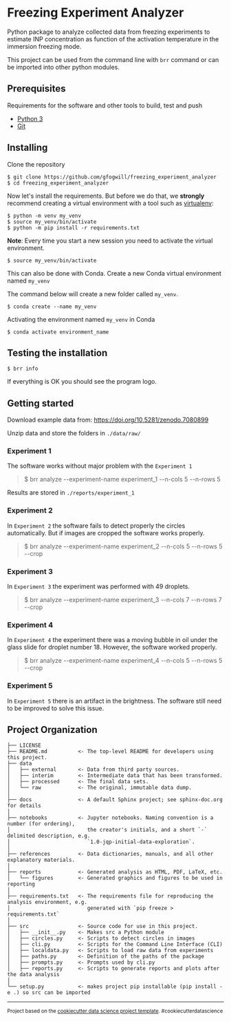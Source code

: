 # Freezing Experiment Analyzer

Python package to analyze collected data from freezing experiments to estimate INP concentration as function of the activation temperature in the immersion freezing mode.

This project can be used from the command line with `brr` command or can be imported into other python modules. 



## Prerequisites

Requirements for the software and other tools to build, test and push

- [Python 3](https://www.python.org)
- [Git](https://git-scm.com/)

## Installing

Clone the repository

```console
$ git clone https://github.com/gfogwill/freezing_experiment_analyzer
$ cd freezing_experiment_analyzer
```

Now let's install the requirements. But before we do that, we **strongly**
recommend creating a virtual environment with a tool such as
[virtualenv](https://virtualenv.pypa.io/en/stable/):

```console
$ python -m venv my_venv
$ source my_venv/bin/activate
$ python -m pip install -r requirements.txt
```

**Note**: Every time you start a new session you need to activate the virtual environment.

```console
$ source my_venv/bin/activate
```

This can also be done with Conda. Create a new Conda virtual environment named `my_venv`

The command below will create a new folder called `my_venv`.

```console
$ conda create --name my_venv
```

Activating the environment named `my_venv` in Conda

```console
$ conda activate environment_name
```

## Testing the installation

```console
$ brr info
```

If everything is OK you should see the program logo.

## Getting started

Download example data from: https://doi.org/10.5281/zenodo.7080899  

Unzip data and store the folders in `./data/raw/`

### Experiment 1
The software works without major problem with the `Experiment 1`

> $ brr analyze --experiment-name experiment_1 --n-cols 5 --n-rows 5

Results are stored in `./reports/experiment_1` 

### Experiment 2
In `Experiment 2` the software fails to detect properly the circles automatically. But if images are cropped the 
software works properly.

> $ brr analyze --experiment-name experiment_2 --n-cols 5 --n-rows 5 --crop

### Experiment 3
In `Experiment 3` the experiment was performed with 49 droplets.

> $ brr analyze --experiment-name experiment_3 --n-cols 7 --n-rows 7 --crop


### Experiment 4
In `Experiment 4` the experiment there was a moving bubble in oil under the glass slide for droplet number 18. However,
the software worked properly.

> $ brr analyze --experiment-name experiment_4 --n-cols 5 --n-rows 5 --crop

### Experiment 5
In `Experiment 5` there is an artifact in the brightness. The software still need to be improved to solve this issue.


## Project Organization


    ├── LICENSE
    ├── README.md          <- The top-level README for developers using this project.
    ├── data
    │   ├── external       <- Data from third party sources.
    │   ├── interim        <- Intermediate data that has been transformed.
    │   ├── processed      <- The final data sets.
    │   └── raw            <- The original, immutable data dump.
    │
    ├── docs               <- A default Sphinx project; see sphinx-doc.org for details
    │
    ├── notebooks          <- Jupyter notebooks. Naming convention is a number (for ordering),
    │                         the creator's initials, and a short `-` delimited description, e.g.
    │                         `1.0-jqp-initial-data-exploration`.
    │
    ├── references         <- Data dictionaries, manuals, and all other explanatory materials.
    │
    ├── reports            <- Generated analysis as HTML, PDF, LaTeX, etc.
    │   └── figures        <- Generated graphics and figures to be used in reporting
    │
    ├── requirements.txt   <- The requirements file for reproducing the analysis environment, e.g.
    │                         generated with `pip freeze > requirements.txt`
    │
    ├── src                <- Source code for use in this project.
    │   ├── __init__.py    <- Makes src a Python module
    │   ├── circles.py     <- Scripts to detect circles in images
    │   ├── cli.py         <- Scripts for the Command Line Interface (CLI)
    │   ├── localdata.py   <- Scripts to load raw data from experiments
    │   ├── paths.py       <- Definition of the paths of the package
    │   ├── prompts.py     <- Prompts used by cli.py
    │   ├── reports.py     <- Scripts to generate reports and plots after the data analysis
    │
    └── setup.py           <- makes project pip installable (pip install -e .) so src can be imported

--------

<p><small>Project based on the <a target="_blank" href="https://drivendata.github.io/cookiecutter-data-science/">cookiecutter data science project template</a>. #cookiecutterdatascience</small></p>
